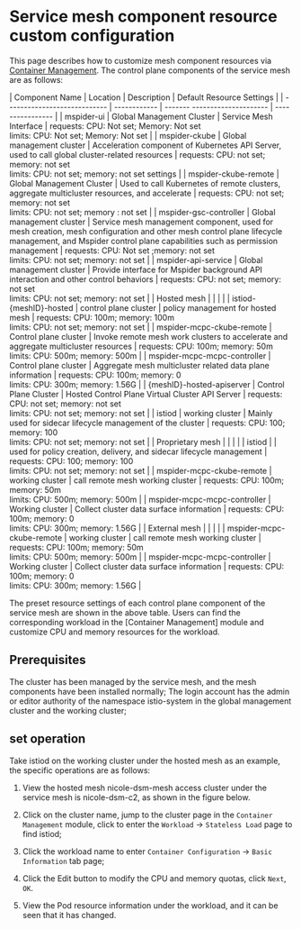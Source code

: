 # Service mesh component resource custom configuration

This page describes how to customize mesh component resources via [Container Management](../../../kpanda/user-guide/workloads/create-deployment.md).
The control plane components of the service mesh are as follows:

| Component Name | Location | Description | Default Resource Settings |
| ---------------------------- | ------------ | ------- --------------------- | ---------------- |
| mspider-ui | Global Management Cluster | Service Mesh Interface | requests: CPU: Not set; Memory: Not set<br> limits: CPU: Not set; Memory: Not set |
| mspider-ckube | Global management cluster | Acceleration component of Kubernetes API Server, used to call global cluster-related resources | requests: CPU: not set; memory: not set<br/> limits: CPU: not set; memory: not set settings |
| mspider-ckube-remote | Global Management Cluster | Used to call Kubernetes of remote clusters, aggregate multicluster resources, and accelerate | requests: CPU: not set; memory: not set<br/> limits: CPU: not set; memory : not set |
| mspider-gsc-controller | Global management cluster | Service mesh management component, used for mesh creation, mesh configuration and other mesh control plane lifecycle management, and Mspider control plane capabilities such as permission management | requests: CPU: Not set ;memory: not set<br/>limits: CPU: not set; memory: not set |
| mspider-api-service | Global management cluster | Provide interface for Mspider background API interaction and other control behaviors | requests: CPU: not set; memory: not set <br/>limits: CPU: not set; memory: not set |
| Hosted mesh | | | |
| istiod-{meshID}-hosted | control plane cluster | policy management for hosted mesh | requests: CPU: 100m; memory: 100m <br/>limits: CPU: not set; memory: not set |
| mspider-mcpc-ckube-remote | Control plane cluster | Invoke remote mesh work clusters to accelerate and aggregate multicluster resources | requests: CPU: 100m; memory: 50m<br/>limits: CPU: 500m; memory: 500m |
| mspider-mcpc-mcpc-controller | Control plane cluster | Aggregate mesh multicluster related data plane information | requests: CPU: 100m; memory: 0<br/> limits: CPU: 300m; memory: 1.56G |
| {meshID}-hosted-apiserver | Control Plane Cluster | Hosted Control Plane Virtual Cluster API Server | requests: CPU: not set; memory: not set<br/> limits: CPU: not set; memory: not set |
| istiod | working cluster | Mainly used for sidecar lifecycle management of the cluster | requests: CPU: 100; memory: 100<br/> limits: CPU: not set; memory: not set |
| Proprietary mesh | | | |
| istiod | | used for policy creation, delivery, and sidecar lifecycle management | requests: CPU: 100; memory: 100<br/> limits: CPU: not set; memory: not set |
| mspider-mcpc-ckube-remote | working cluster | call remote mesh working cluster | requests: CPU: 100m; memory: 50m<br/> limits: CPU: 500m; memory: 500m |
| mspider-mcpc-mcpc-controller | Working cluster | Collect cluster data surface information | requests: CPU: 100m; memory: 0<br/> limits: CPU: 300m; memory: 1.56G |
| External mesh | | | |
| mspider-mcpc-ckube-remote | working cluster | call remote mesh working cluster | requests: CPU: 100m; memory: 50m<br/> limits: CPU: 500m; memory: 500m |
| mspider-mcpc-mcpc-controller | Working cluster | Collect cluster data surface information | requests: CPU: 100m; memory: 0<br/> limits: CPU: 300m; memory: 1.56G |

The preset resource settings of each control plane component of the service mesh are shown in the above table. Users can find the corresponding workload in the [Container Management] module and customize CPU and memory resources for the workload.

## Prerequisites

The cluster has been managed by the service mesh, and the mesh components have been installed normally;
The login account has the admin or editor authority of the namespace istio-system in the global management cluster and the working cluster;

## set operation

Take istiod on the working cluster under the hosted mesh as an example, the specific operations are as follows:

1. View the hosted mesh nicole-dsm-mesh access cluster under the service mesh is nicole-dsm-c2, as shown in the figure below.


2. Click on the cluster name, jump to the cluster page in the `Container Management` module, click to enter the `Workload` -> `Stateless Load` page to find istiod;


3. Click the workload name to enter `Container Configuration` -> `Basic Information` tab page;


4. Click the Edit button to modify the CPU and memory quotas, click `Next`, `OK`.

5. View the Pod resource information under the workload, and it can be seen that it has changed.
